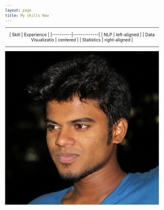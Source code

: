 ```yaml
---
layout: page
title: My skills Now
---
```


---

<div align="center">| Skill   |      Experience      |
|----------|-------------|
| NLP |  left-aligned |
| Data Visualizatio |    centered   |
| Statistics | right-aligned |</div>

---

<a href="https://talk.commonmark.org/t/make-image-act-as-a-hyperlink/2805/9">![Name of image](/assets/img/profile.jpg)</a>
